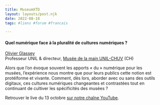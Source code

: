 ```yaml
---
title: MuseumXTD  
layout: layouts/post.njk  
date: 2022-08-18
tags: #liens #forum #francais

---
```

#### Quel numérique face à la pluralité de cultures numériques ?

[Olivier Glassey](https://applicationspub.unil.ch/interpub/noauth/php/Un/UnPers.php?PerNum=881059&LanCode=37)  
Professeur UNIL & directeur, [Musée de la main UNIL-CHUV](https://www.museedelamain.ch/) (CH)

Alors que l’on évoque souvent les apports « du » numérique pour les musées, l’expérience nous montre que pour leurs publics cette notion est protéiforme et vivante. Comment, dès lors, aborder avec ou sans des outils digitaux, ces cultures numériques changeantes et contrastées tout en continuant de cultiver les spécificités des musées ?  

  
Retrouver le live du 13 octobre [sur notre chaîne YouTube](https://www.youtube.com/channel/UCTZJM5WsXDkH8QgMdACUNyw).  